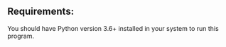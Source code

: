 ## Requirements:

You should have Python version 3.6+ installed in your system to run this program.
